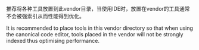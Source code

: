 推荐将各种工具放置到此vendor目录，当使用IDE时，放置在vendor的工具通常不会被强索引从而性能得到优化。

It is recommended to place tools in this vendor directory so that when using the canonical code editor, tools placed in
the vendor will not be strongly indexed thus optimising performance.